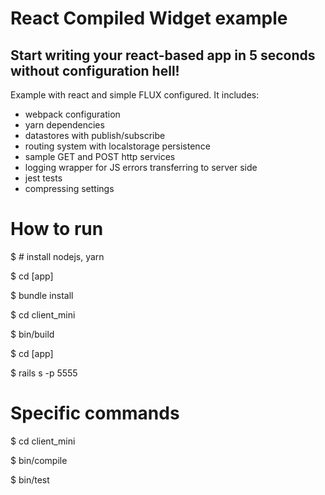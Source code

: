 # React Compiled Widget example
## Start writing your react-based app in 5 seconds without configuration hell!

Example with react and simple FLUX configured. 
It includes: 
- webpack configuration
- yarn dependencies
- datastores with publish/subscribe
- routing system with localstorage persistence
- sample GET and POST http services 
- logging wrapper for JS errors transferring to server side
- jest tests
- compressing settings

# How to run
$ # install nodejs, yarn

$ cd [app]

$ bundle install 

$ cd client_mini 

$ bin/build

$ cd [app]

$ rails s -p 5555


# Specific commands
$ cd client_mini 

$ bin/compile

$ bin/test
